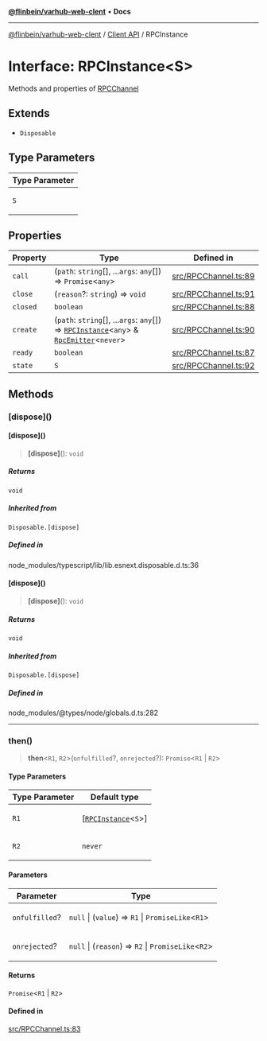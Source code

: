 [**@flinbein/varhub-web-clent**](../../README.md) • **Docs**

***

[@flinbein/varhub-web-clent](../../README.md) / [Client API](../README.md) / RPCInstance

# Interface: RPCInstance\<S\>

Methods and properties of [RPCChannel](../variables/RPCChannel.md)

## Extends

- `Disposable`

## Type Parameters

<table>
<thead>
<tr>
<th>Type Parameter</th>
</tr>
</thead>
<tbody>
<tr>
<td>

`S`

</td>
</tr>
</tbody>
</table>

## Properties

| Property | Type | Defined in |
| ------ | ------ | ------ |
| `call` | (`path`: `string`[], ...`args`: `any`[]) => `Promise`\<`any`\> | [src/RPCChannel.ts:89](https://github.com/flinbein/varhub-web-client/blob/f2cfd0691254d5f14825d895a437ee15531fc39c/src/RPCChannel.ts#L89) |
| `close` | (`reason`?: `string`) => `void` | [src/RPCChannel.ts:91](https://github.com/flinbein/varhub-web-client/blob/f2cfd0691254d5f14825d895a437ee15531fc39c/src/RPCChannel.ts#L91) |
| `closed` | `boolean` | [src/RPCChannel.ts:88](https://github.com/flinbein/varhub-web-client/blob/f2cfd0691254d5f14825d895a437ee15531fc39c/src/RPCChannel.ts#L88) |
| `create` | (`path`: `string`[], ...`args`: `any`[]) => [`RPCInstance`](RPCInstance.md)\<`any`\> & [`RpcEmitter`](RpcEmitter.md)\<`never`\> | [src/RPCChannel.ts:90](https://github.com/flinbein/varhub-web-client/blob/f2cfd0691254d5f14825d895a437ee15531fc39c/src/RPCChannel.ts#L90) |
| `ready` | `boolean` | [src/RPCChannel.ts:87](https://github.com/flinbein/varhub-web-client/blob/f2cfd0691254d5f14825d895a437ee15531fc39c/src/RPCChannel.ts#L87) |
| `state` | `S` | [src/RPCChannel.ts:92](https://github.com/flinbein/varhub-web-client/blob/f2cfd0691254d5f14825d895a437ee15531fc39c/src/RPCChannel.ts#L92) |

## Methods

### \[dispose\]()

#### \[dispose\]()

> **\[dispose\]**(): `void`

##### Returns

`void`

##### Inherited from

`Disposable.[dispose]`

##### Defined in

node\_modules/typescript/lib/lib.esnext.disposable.d.ts:36

#### \[dispose\]()

> **\[dispose\]**(): `void`

##### Returns

`void`

##### Inherited from

`Disposable.[dispose]`

##### Defined in

node\_modules/@types/node/globals.d.ts:282

***

### then()

> **then**\<`R1`, `R2`\>(`onfulfilled`?, `onrejected`?): `Promise`\<`R1` \| `R2`\>

#### Type Parameters

<table>
<thead>
<tr>
<th>Type Parameter</th>
<th>Default type</th>
</tr>
</thead>
<tbody>
<tr>
<td>

`R1`

</td>
<td>

[[`RPCInstance`](RPCInstance.md)\<`S`\>]

</td>
</tr>
<tr>
<td>

`R2`

</td>
<td>

`never`

</td>
</tr>
</tbody>
</table>

#### Parameters

<table>
<thead>
<tr>
<th>Parameter</th>
<th>Type</th>
</tr>
</thead>
<tbody>
<tr>
<td>

`onfulfilled`?

</td>
<td>

`null` \| (`value`) => `R1` \| `PromiseLike`\<`R1`\>

</td>
</tr>
<tr>
<td>

`onrejected`?

</td>
<td>

`null` \| (`reason`) => `R2` \| `PromiseLike`\<`R2`\>

</td>
</tr>
</tbody>
</table>

#### Returns

`Promise`\<`R1` \| `R2`\>

#### Defined in

[src/RPCChannel.ts:83](https://github.com/flinbein/varhub-web-client/blob/f2cfd0691254d5f14825d895a437ee15531fc39c/src/RPCChannel.ts#L83)
